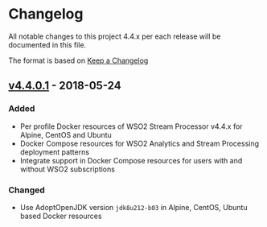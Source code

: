 # Changelog
All notable changes to this project 4.4.x per each release will be documented in this file.

The format is based on [Keep a Changelog](https://keepachangelog.com/en/1.0.0/)

## [v4.4.0.1] - 2018-05-24

### Added
- Per profile Docker resources of WSO2 Stream Processor v4.4.x for Alpine, CentOS and Ubuntu
- Docker Compose resources for WSO2 Analytics and Stream Processing deployment patterns
- Integrate support in Docker Compose resources for users with and without WSO2 subscriptions

### Changed
- Use AdoptOpenJDK version `jdk8u212-b03` in Alpine, CentOS, Ubuntu based Docker resources

[v4.4.0.1]: https://github.com/wso2/docker-apim/compare/v4.3.0.2...v4.4.0.1
